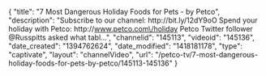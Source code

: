 {
    "title": "7 Most Dangerous Holiday Foods for Pets - by Petco",
    "description": "Subscribe to our channel: http:\/\/bit.ly\/12dY9oO Spend your holiday with Petco: http:\/\/www.petco.com\/holiday Petco Twitter follower @Russpitts asked what tabl...",
    "channelid": "145113",
    "videoid": "145136",
    "date_created": "1394762624",
    "date_modified": "1418181178",
    "type": "captivate",
    "layout": "channelVideo",
    "url": "\/petco-tv\/7-most-dangerous-holiday-foods-for-pets-by-petco\/145113-145136"
}